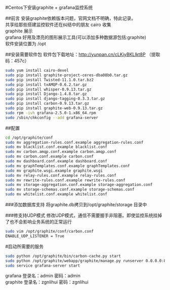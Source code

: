 #Centos下安装graphite + grafana监控系统

##前言
安装graphite依赖版本问题，官网文档不明确，特此记录。  
共享给那些搭建监控软件还在纠结中的朋友
cairo 收集  
graphite 展示  
grafana 好用及漂亮的图形展示工具(可以添加多种数据源包括:graphite)  
软件安装位置为 /opt  

##安装需要软件包
软件包下载地址：http://yunpan.cn/cLKiyBKLIkt8P （提取码：457c）

```Bash
sudo yum install cairo-devel
sudo pip install graphite-project-ceres-dba08b0.tar.gz
sudo pip install Twisted-11.1.0.tar.bz2
sudo pip install txAMQP-0.6.2.tar.gz
sudo pip install whisper-0.9.13.tar.gz
sudo pip install Django-1.4.8.tar.gz
sudo pip install django-tagging-0.3.3.tar.gz
sudo pip install carbon-0.9.13.tar.gz
sudo pip install graphite-web-0.9.13.tar.gz
sudo rpm -ivh grafana-2.5.0-1.x86_64.rpm
sudo /sbin/chkconfig --add grafana-server
```

##配置
```Bash
cd /opt/graphite/conf
sudo mv aggregation-rules.conf.example aggregation-rules.conf
sudo mv blacklist.conf.example blacklist.conf
sudo mv carbon.amqp.conf.example carbon.amqp.conf
sudo mv carbon.conf.example carbon.conf
sudo mv dashboard.conf.example dashboard.conf
sudo mv graphTemplates.conf.example graphTemplates.conf
sudo mv graphite.wsgi.example graphite.wsgi
sudo mv relay-rules.conf.example relay-rules.conf
sudo mv rewrite-rules.conf.example rewrite-rules.conf
sudo mv storage-aggregation.conf.example storage-aggregation.conf
sudo mv storage-schemas.conf.example storage-schemas.conf
sudo mv whitelist.conf.example whitelist.conf
```
###添加数据库支持
将graphite.db拷贝到/opt/graphite/storage 目录中

###修支持UDP模式
修改UDP模式，通信不需要握手非阻塞。即使监控系统挂掉了也不会影响业务系统的正常运行
```Bash
sudo vim /opt/graphite/conf/carbon.conf
ENABLE_UDP_LISTENER = True
```
#启动所需要的服务
```Bash
sudo python /opt/graphite/bin/carbon-cache.py start
sudo python /opt/graphite/webapp/graphite/manage.py runserver 0.0.0.0:8020  >/dev/null 2>&1 &
sudo service grafana-server start
```
grafana  登录名：admin 密码：admin  
graphite 登录名：zgnlihui 密码：zgnlihui
